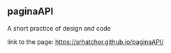 ## paginaAPI
A short practice of design and code

link to the page: https://srhatcher.github.io/paginaAPI/
